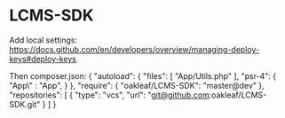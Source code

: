 # LCMS-SDK

Add local settings:
https://docs.github.com/en/developers/overview/managing-deploy-keys#deploy-keys

Then composer.json:
{
    "autoload": {
        "files": [
            "App/Utils.php"
        ],
        "psr-4": {
            "App\\" : "App",
        }
    },
    "require": {
    	"oakleaf/LCMS-SDK": "master@dev"
    },
    "repositories": [
	    {
	        "type": "vcs",
	        "url": "git@github.com:oakleaf/LCMS-SDK.git"
	    }
    ]
}
